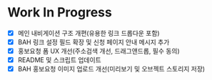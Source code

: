 # Work In Progress

- [x] 메인 내비게이션 구조 개편(유용한 링크 드롭다운 포함)
- [x] BAH 링크 설정 필드 확장 및 신청 페이지 안내 메시지 추가
- [x] 홍보요청 폼 UX 개선(주소검색 개선, 드래그앤드롭, 필수 동의)
- [x] README 및 스크립트 업데이트
- [x] BAH 홍보요청 이미지 업로드 개선(미리보기 및 오브젝트 스토리지 저장)
